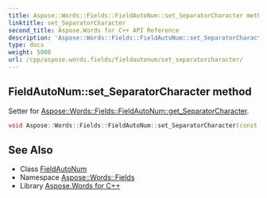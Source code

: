 ```yaml
---
title: Aspose::Words::Fields::FieldAutoNum::set_SeparatorCharacter method
linktitle: set_SeparatorCharacter
second_title: Aspose.Words for C++ API Reference
description: 'Aspose::Words::Fields::FieldAutoNum::set_SeparatorCharacter method. Setter for Aspose::Words::Fields::FieldAutoNum::get_SeparatorCharacter in C++.'
type: docs
weight: 5000
url: /cpp/aspose.words.fields/fieldautonum/set_separatorcharacter/
---
```

## FieldAutoNum::set_SeparatorCharacter method


Setter for [Aspose::Words::Fields::FieldAutoNum::get_SeparatorCharacter](../get_separatorcharacter/).

```cpp
void Aspose::Words::Fields::FieldAutoNum::set_SeparatorCharacter(const System::String &value)
```

## See Also

* Class [FieldAutoNum](../)
* Namespace [Aspose::Words::Fields](../../)
* Library [Aspose.Words for C++](../../../)
